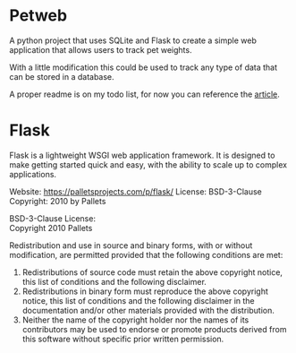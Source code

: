 # Petweb

A python project that uses SQLite and Flask to create a simple web application that allows users to track pet weights.

With a little modification this could be used to track any type of data that can be stored in a database.

A proper readme is on my todo list, for now you can reference the [article](https://mituuz.com/content/petweb-python-migration.html).

# Flask

Flask is a lightweight WSGI web application framework. It is designed to make getting started quick and easy, with the ability to scale up to complex applications.

Website: https://palletsprojects.com/p/flask/
License: BSD-3-Clause
Copyright: 2010 by Pallets

BSD-3-Clause License:  
Copyright 2010 Pallets

Redistribution and use in source and binary forms, with or without modification, are permitted provided that the following conditions are met:

1. Redistributions of source code must retain the above copyright notice, this list of conditions and the following disclaimer.
2. Redistributions in binary form must reproduce the above copyright notice, this list of conditions and the following disclaimer in the documentation and/or other materials provided with the distribution.
3. Neither the name of the copyright holder nor the names of its contributors may be used to endorse or promote products derived from this software without specific prior written permission.
